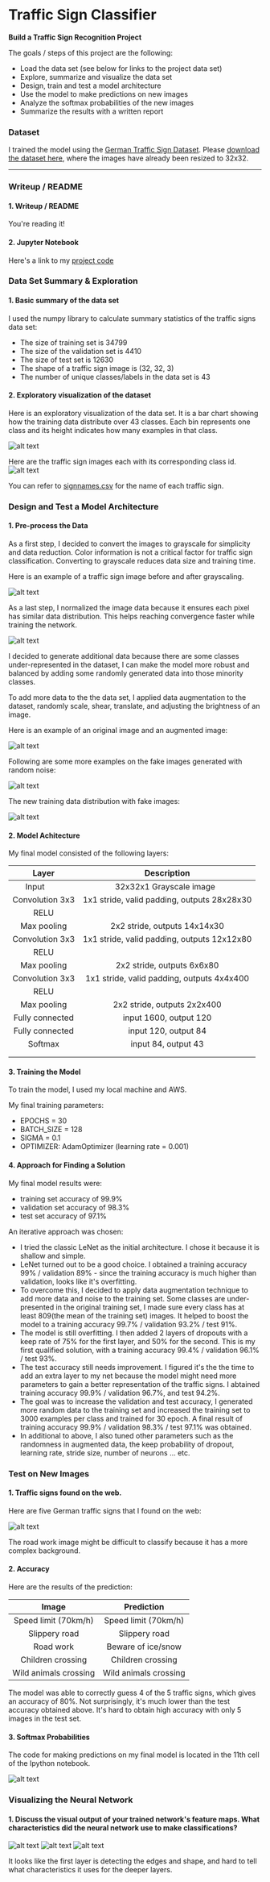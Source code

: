 # **Traffic Sign Classifier** 

**Build a Traffic Sign Recognition Project**

The goals / steps of this project are the following:
* Load the data set (see below for links to the project data set)
* Explore, summarize and visualize the data set
* Design, train and test a model architecture
* Use the model to make predictions on new images
* Analyze the softmax probabilities of the new images
* Summarize the results with a written report


[//]: # (Image References)

[image1]: ./examples/visualization.jpg "Visualization"
[image2]: ./examples/grayscale.png "Grayscaling"
[image3]: ./examples/random_noise.jpg "Random Noise"
[image4]: ./examples/web_images.png "Traffic Signs"
[image5]: ./examples/histogram.png "Training Data Distribution"
[image6]: ./examples/traffic_signs.png "Traffic Signs"
[image7]: ./examples/normalize.png "Normalize"
[image8]: ./examples/fake.png "Fake"
[image9]: ./examples/histogram_fake.png "New Training Data Distribution"
[image10]: ./examples/augmented.png "Augmented"
[image11]: ./examples/web_images.png "Web Images"
[image12]: ./examples/softmax.png "Softmax"
[image13]: ./examples/featuremap1.png "Feature Map"
[image14]: ./examples/featuremap2.png "Feature Map"
[image15]: ./examples/featuremap3.png "Feature Map"

### Dataset
I trained the model using the [German Traffic Sign Dataset](http://benchmark.ini.rub.de/?section=gtsrb&subsection=dataset). Please [download the dataset here](https://d17h27t6h515a5.cloudfront.net/topher/2016/November/581faac4_traffic-signs-data/traffic-signs-data.zip), where the images have already been resized to 32x32. 

---
### Writeup / README

#### 1. Writeup / README

You're reading it! 

#### 2. Jupyter Notebook
Here's a link to my [project code](https://github.com/clarisli/CarND-Traffic-Sign-Classifier/blob/master/Traffic_Sign_Classifier.ipynb)

### Data Set Summary & Exploration

#### 1. Basic summary of the data set

I used the numpy library to calculate summary statistics of the traffic
signs data set:

* The size of training set is 34799
* The size of the validation set is 4410
* The size of test set is 12630
* The shape of a traffic sign image is (32, 32, 3)
* The number of unique classes/labels in the data set is 43

#### 2. Exploratory visualization of the dataset

Here is an exploratory visualization of the data set. It is a bar chart showing how the training data distribute over 43 classes. Each bin represents one class and its height indicates how many examples in that class.

![alt text][image5]

Here are the traffic sign images each with its corresponding class id.
![alt text][image6]

You can refer to [signnames.csv](./signnames.csv) for the name of each traffic sign.

### Design and Test a Model Architecture

#### 1. Pre-process the Data

As a first step, I decided to convert the images to grayscale for simplicity and data reduction. Color information is not a critical factor for traffic sign classification. Converting to grayscale reduces data size and training time.

Here is an example of a traffic sign image before and after grayscaling.

![alt text][image2]

As a last step, I normalized the image data because it ensures each pixel has similar data distribution. This helps reaching convergence faster while training the network.

![alt text][image7]

I decided to generate additional data because there are some classes under-represented in the dataset, I can make the model more robust and balanced by adding some randomly generated data into those minority classes.

To add more data to the the data set, I applied data augmentation to the dataset, randomly scale, shear, translate, and adjusting the brightness of an image. 

Here is an example of an original image and an augmented image:

![alt text][image10]

Following are some more examples on the fake images generated with random noise:

![alt text][image8]

The new training data distribution with fake images:

![alt text][image9]

#### 2. Model Achitecture

My final model consisted of the following layers:

| Layer         		|     Description	        					| 
|:---------------------:|:---------------------------------------------:| 
| Input         		| 32x32x1 Grayscale image   							| 
| Convolution 3x3     	| 1x1 stride, valid padding, outputs 28x28x30 	|
| RELU					|												|
| Max pooling	      	| 2x2 stride,  outputs 14x14x30 				|
| Convolution 3x3	    | 1x1 stride, valid padding, outputs 12x12x80      									|
| RELU					|												|
| Max pooling	      	| 2x2 stride,  outputs 6x6x80 				|
| Convolution 3x3	    | 1x1 stride, valid padding, outputs 4x4x400      									|
| RELU					|												|
| Max pooling	      	| 2x2 stride,  outputs 2x2x400 				|
| Fully connected		| input 1600, output 120        									|
| Fully connected		| input 120, output 84        									|
| Softmax				| input 84, output 43        									|
|						|												|
|						|												|
 


#### 3. Training the Model

To train the model, I used my local machine and AWS.

My final training parameters:
* EPOCHS = 30
* BATCH_SIZE = 128
* SIGMA = 0.1
* OPTIMIZER: AdamOptimizer (learning rate = 0.001)

#### 4. Approach for Finding a Solution

My final model results were:
* training set accuracy of 99.9%
* validation set accuracy of 98.3% 
* test set accuracy of 97.1%

An iterative approach was chosen:
* I tried the classic LeNet as the initial architecture. I chose it because it is shallow and simple.
* LeNet turned out to be a good choice. I obtained a training accuracy 99% / validation 89% - since the training accuracy is much higher than validation, looks like it's overfitting.
* To overcome this, I decided to apply data augmentation technique to add more data and noise to the training set. Some classes are under-presented in the original training set, I made sure every class has at least 809(the mean of the training set) images. It helped to boost the model to a training accuracy 99.7% / validation 93.2% / test 91%.
* The model is still overfitting. I then added 2 layers of dropouts with a keep rate of 75% for the first layer, and 50% for the second. This is my first qualified solution, with a training accuracy 99.4% / validation 96.1% / test 93%. 
* The test accuracy still needs improvement. I figured it's the the time to add an extra layer to my net because the model might need more parameters to gain a better representation of the traffic signs. I abtained training accuracy 99.9% / validation 96.7%, and test 94.2%.
* The goal was to increase the validation and test accuracy, I generated more random data to the training set and increased the training set to 3000 examples per class and trained for 30 epoch. A final result of training accuracy 99.9% / validation 98.3% / test 97.1% was obtained.
* In additional to above, I also tuned other parameters such as the randomness in augmented data, the keep probability of dropout, learning rate, stride size, number of neurons ... etc. 
 

### Test on New Images

#### 1. Traffic signs found on the web.

Here are five German traffic signs that I found on the web:

![alt text][image11]

The road work image might be difficult to classify because it has a more complex background.

#### 2. Accuracy

Here are the results of the prediction:

| Image			        |     Prediction	        					| 
|:---------------------:|:---------------------------------------------:| 
| Speed limit (70km/h)    		| Speed limit (70km/h)  									| 
| Slippery road     			| 	Slippery road 										|
| Road work					| Beware of ice/snow											|
| Children crossing	      		| Children crossing					 				|
| Wild animals crossing			| Wild animals crossing      							|


The model was able to correctly guess 4 of the 5 traffic signs, which gives an accuracy of 80%. Not surprisingly, it's much lower than the test accuracy obtained above. It's hard to obtain high accuracy with only 5 images in the test set.

#### 3. Softmax Probabilities

The code for making predictions on my final model is located in the 11th cell of the Ipython notebook.

![alt text][image12]

### Visualizing the Neural Network
#### 1. Discuss the visual output of your trained network's feature maps. What characteristics did the neural network use to make classifications?

![alt text][image13]
![alt text][image14]
![alt text][image15]

It looks like the first layer is detecting the edges and shape, and hard to tell what characteristics it uses for the deeper layers.
